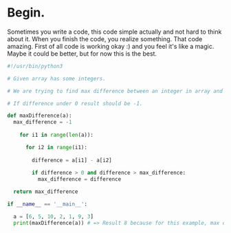 # Begin.

Sometimes you write a code, this code simple actually and not hard to think about it. When you finish the code, you realize something. That code amazing. First of all code is working okay :) and you feel it's like a magic. Maybe it could be better, but for now this is the best.

```python
#!/usr/bin/python3

# Given array has some integers.

# We are trying to find max difference between an integer in array and situated in array more lower index integers.

# If difference under 0 result should be -1.

def maxDifference(a):
  max_difference = -1
  
    for i1 in range(len(a)):

      for i2 in range(i1):
        
        difference = a[i1] - a[i2]
        
        if difference > 0 and difference > max_difference:
          max_difference = difference

  return max_difference

if __name__ == '__main__':

  a = [6, 5, 10, 2, 1, 9, 3]
  print(maxDifference(a)) # => Result 8 because for this example, max difference between 9 - 1 = 8.
```

